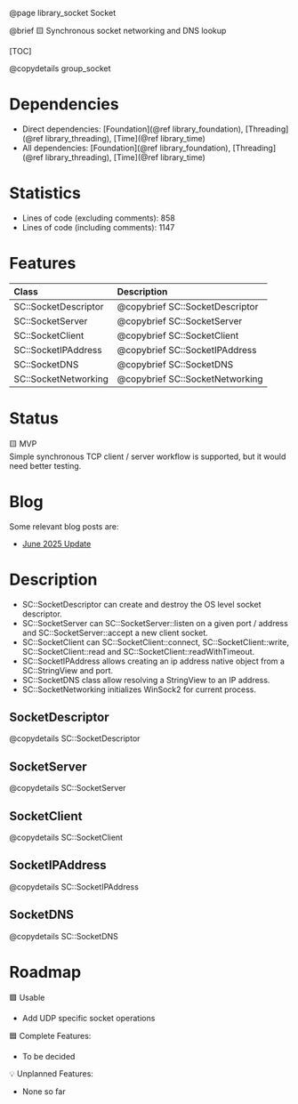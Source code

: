 @page library_socket Socket

@brief 🟨 Synchronous socket networking and DNS lookup

[TOC]

@copydetails group_socket

# Dependencies
- Direct dependencies: [Foundation](@ref library_foundation), [Threading](@ref library_threading), [Time](@ref library_time)
- All dependencies: [Foundation](@ref library_foundation), [Threading](@ref library_threading), [Time](@ref library_time)

# Statistics
- Lines of code (excluding comments): 858
- Lines of code (including comments): 1147

# Features
| Class                     | Description
|:--------------------------|:----------------------------------|
| SC::SocketDescriptor      | @copybrief SC::SocketDescriptor   |
| SC::SocketServer          | @copybrief SC::SocketServer       |
| SC::SocketClient          | @copybrief SC::SocketClient       |
| SC::SocketIPAddress       | @copybrief SC::SocketIPAddress    |
| SC::SocketDNS             | @copybrief SC::SocketDNS          |
| SC::SocketNetworking      | @copybrief SC::SocketNetworking   |

# Status

🟨 MVP  
Simple synchronous TCP client / server workflow is supported, but it would need better testing.  

# Blog

Some relevant blog posts are:

- [June 2025 Update](https://pagghiu.github.io/site/blog/2025-06-30-SaneCppLibrariesUpdate.html)

# Description
- SC::SocketDescriptor can create and destroy the OS level socket descriptor.
- SC::SocketServer can SC::SocketServer::listen on a given port / address and SC::SocketServer::accept a new client socket.
- SC::SocketClient can SC::SocketClient::connect, SC::SocketClient::write, SC::SocketClient::read and SC::SocketClient::readWithTimeout.
- SC::SocketIPAddress allows creating an ip address native object from a SC::StringView and port.
- SC::SocketDNS class allow resolving a StringView to an IP address.
- SC::SocketNetworking initializes WinSock2 for current process.

## SocketDescriptor

@copydetails SC::SocketDescriptor 

## SocketServer

@copydetails SC::SocketServer 

## SocketClient

@copydetails SC::SocketClient 

## SocketIPAddress

@copydetails SC::SocketIPAddress 

## SocketDNS

@copydetails SC::SocketDNS

# Roadmap

🟩 Usable
- Add UDP specific socket operations

🟦 Complete Features:
- To be decided

💡 Unplanned Features:
- None so far
